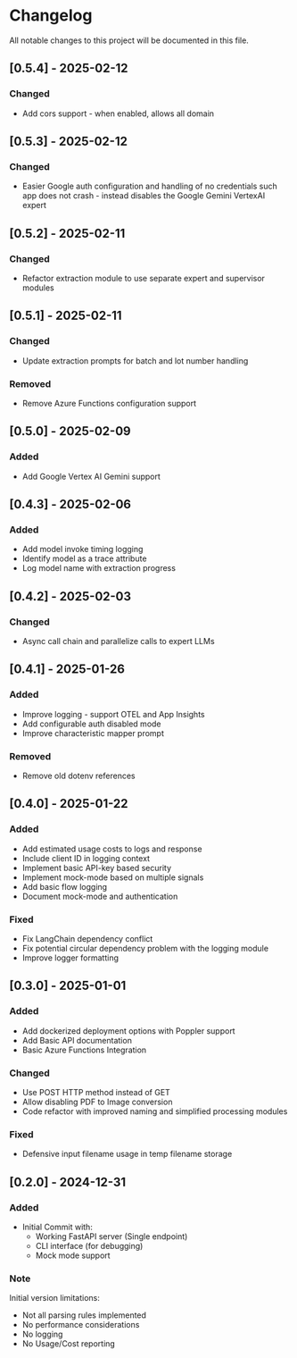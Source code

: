 # Changelog

All notable changes to this project will be documented in this file.

## [0.5.4] - 2025-02-12

### Changed
- Add cors support - when enabled, allows all domain

## [0.5.3] - 2025-02-12

### Changed
- Easier Google auth configuration and handling of no credentials such app does not crash - instead disables the Google Gemini VertexAI expert

## [0.5.2] - 2025-02-11

### Changed
- Refactor extraction module to use separate expert and supervisor modules

## [0.5.1] - 2025-02-11

### Changed
- Update extraction prompts for batch and lot number handling

### Removed
- Remove Azure Functions configuration support

## [0.5.0] - 2025-02-09

### Added
- Add Google Vertex AI Gemini support

## [0.4.3] - 2025-02-06

### Added
- Add model invoke timing logging
- Identify model as a trace attribute
- Log model name with extraction progress

## [0.4.2] - 2025-02-03

### Changed
- Async call chain and parallelize calls to expert LLMs

## [0.4.1] - 2025-01-26

### Added
- Improve logging - support OTEL and App Insights
- Add configurable auth disabled mode
- Improve characteristic mapper prompt

### Removed
- Remove old dotenv references

## [0.4.0] - 2025-01-22

### Added
- Add estimated usage costs to logs and response
- Include client ID in logging context
- Implement basic API-key based security
- Implement mock-mode based on multiple signals
- Add basic flow logging
- Document mock-mode and authentication

### Fixed
- Fix LangChain dependency conflict
- Fix potential circular dependency problem with the logging module
- Improve logger formatting

## [0.3.0] - 2025-01-01

### Added
- Add dockerized deployment options with Poppler support
- Add Basic API documentation
- Basic Azure Functions Integration

### Changed
- Use POST HTTP method instead of GET
- Allow disabling PDF to Image conversion
- Code refactor with improved naming and simplified processing modules

### Fixed
- Defensive input filename usage in temp filename storage

## [0.2.0] - 2024-12-31

### Added
- Initial Commit with:
  - Working FastAPI server (Single endpoint)
  - CLI interface (for debugging)
  - Mock mode support

### Note
Initial version limitations:
- Not all parsing rules implemented
- No performance considerations
- No logging
- No Usage/Cost reporting
